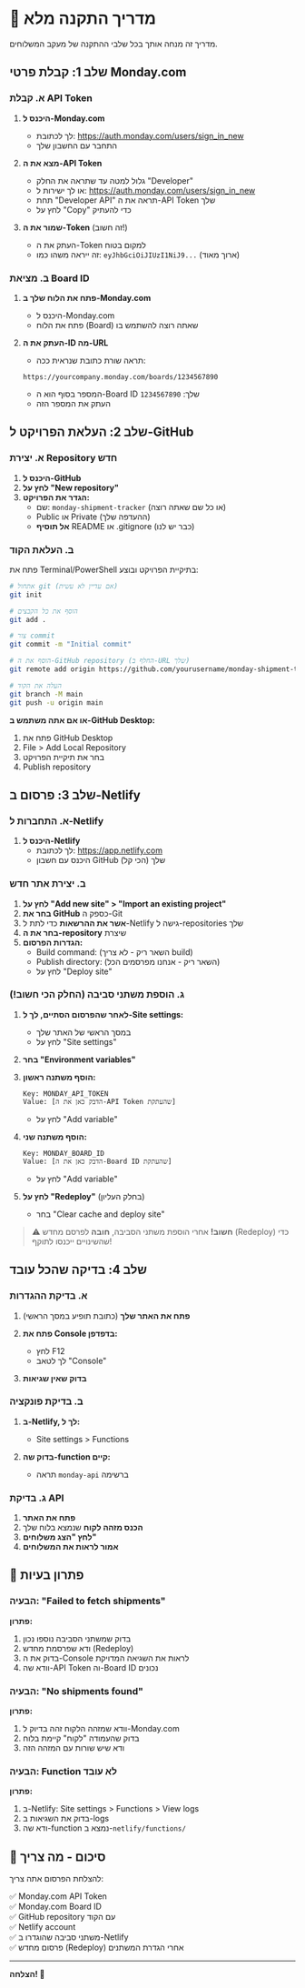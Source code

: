 # 🚀 מדריך התקנה מלא

מדריך זה מנחה אותך בכל שלבי ההתקנה של מעקב המשלוחים.

## שלב 1: קבלת פרטי Monday.com

### א. קבלת API Token

1. **היכנס ל-Monday.com**
   - לך לכתובת: https://auth.monday.com/users/sign_in_new
   - התחבר עם החשבון שלך

2. **מצא את ה-API Token**
   - גלול למטה עד שתראה את החלק "Developer"
   - או לך ישירות ל: https://auth.monday.com/users/sign_in_new
   - תחת "Developer API" תראה את ה-API Token שלך
   - לחץ על "Copy" כדי להעתיק

3. **שמור את ה-Token** (זה חשוב!)
   - העתק את ה-Token למקום בטוח
   - זה ייראה משהו כמו: `eyJhbGciOiJIUzI1NiJ9...` (ארוך מאוד)

### ב. מציאת Board ID

1. **פתח את הלוח שלך ב-Monday.com**
   - היכנס ל-Monday.com
   - פתח את הלוח (Board) שאתה רוצה להשתמש בו

2. **העתק את ה-ID מה-URL**
   - תראה שורת כתובת שנראית ככה:
   ```
   https://yourcompany.monday.com/boards/1234567890
   ```
   - המספר בסוף הוא ה-Board ID שלך: `1234567890`
   - העתק את המספר הזה

## שלב 2: העלאת הפרויקט ל-GitHub

### א. יצירת Repository חדש

1. **היכנס ל-GitHub**
2. **לחץ על "New repository"**
3. **הגדר את הפרויקט:**
   - שם: `monday-shipment-tracker` (או כל שם שאתה רוצה)
   - Public או Private (ההעדפה שלך)
   - **אל תוסיף** README או .gitignore (כבר יש לנו)

### ב. העלאת הקוד

פתח את Terminal/PowerShell בתיקיית הפרויקט ובוצע:

```bash
# אתחול git (אם עדיין לא עשית)
git init

# הוסף את כל הקבצים
git add .

# צור commit
git commit -m "Initial commit"

# הוסף את ה-GitHub repository (החלף ב-URL שלך)
git remote add origin https://github.com/yourusername/monday-shipment-tracker.git

# העלה את הקוד
git branch -M main
git push -u origin main
```

**או אם אתה משתמש ב-GitHub Desktop:**
1. פתח את GitHub Desktop
2. File > Add Local Repository
3. בחר את תיקיית הפרויקט
4. Publish repository

## שלב 3: פרסום ב-Netlify

### א. התחברות ל-Netlify

1. **היכנס ל-Netlify**
   - לך לכתובת: https://app.netlify.com
   - היכנס עם חשבון GitHub שלך (הכי קל)

### ב. יצירת אתר חדש

1. **לחץ על "Add new site" > "Import an existing project"**
2. **בחר את GitHub** כספק ה-Git
3. **אשר את ההרשאות** כדי לתת ל-Netlify גישה ל-repositories שלך
4. **בחר את ה-repository** שיצרת
5. **הגדרות הפרסום:**
   - Build command: (השאר ריק - לא צריך build)
   - Publish directory: (השאר ריק - אנחנו מפרסמים הכל)
   - לחץ על "Deploy site"

### ג. הוספת משתני סביבה (החלק הכי חשוב!)

1. **לאחר שהפרסום הסתיים, לך ל-Site settings:**
   - במסך הראשי של האתר שלך
   - לחץ על "Site settings"

2. **בחר "Environment variables"**

3. **הוסף משתנה ראשון:**
   ```
   Key: MONDAY_API_TOKEN
   Value: [הדבק כאן את ה-API Token שהעתקת]
   ```
   - לחץ על "Add variable"

4. **הוסף משתנה שני:**
   ```
   Key: MONDAY_BOARD_ID
   Value: [הדבק כאן את ה-Board ID שהעתקת]
   ```
   - לחץ על "Add variable"

5. **לחץ על "Redeploy"** (בחלק העליון)
   - בחר "Clear cache and deploy site"

> ⚠️ **חשוב!** אחרי הוספת משתני הסביבה, **חובה** לפרסם מחדש (Redeploy) כדי שהשינויים ייכנסו לתוקף!

## שלב 4: בדיקה שהכל עובד

### א. בדיקת ההגדרות

1. **פתח את האתר שלך** (כתובת תופיע במסך הראשי)
2. **פתח את Console בדפדפן:**
   - לחץ F12
   - לך לטאב "Console"

3. **בדוק שאין שגיאות**

### ב. בדיקת פונקציה

1. **ב-Netlify, לך ל:**
   - Site settings > Functions
   
2. **בדוק שה-function קיים:**
   - תראה `monday-api` ברשימה

### ג. בדיקת API

1. **פתח את האתר**
2. **הכנס מזהה לקוח** שנמצא בלוח שלך
3. **לחץ "הצג משלוחים"**
4. **אמור לראות את המשלוחים**

## 🔧 פתרון בעיות

### הבעיה: "Failed to fetch shipments"

**פתרון:**
1. בדוק שמשתני הסביבה נוספו נכון
2. ודא שפרסמת מחדש (Redeploy)
3. בדוק את ה-Console לראות את השגיאה המדויקת
4. וודא שה-API Token וה-Board ID נכונים

### הבעיה: "No shipments found"

**פתרון:**
1. וודא שמזהה הלקוח זהה בדיוק ל-Monday.com
2. בדוק שהעמודה "לקוח" קיימת בלוח
3. ודא שיש שורות עם המזהה הזה

### הבעיה: Function לא עובד

**פתרון:**
1. ב-Netlify: Site settings > Functions > View logs
2. בדוק את השגיאות ב-logs
3. ודא שה-function נמצא ב-`netlify/functions/`

## 📝 סיכום - מה צריך

להצלחת הפרסום אתה צריך:

✅ Monday.com API Token  
✅ Monday.com Board ID  
✅ GitHub repository עם הקוד  
✅ Netlify account  
✅ משתני סביבה שהוגדרו ב-Netlify  
✅ פרסום מחדש (Redeploy) אחרי הגדרת המשתנים  

---

**הצלחה! 🎉**
